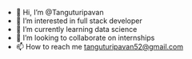 - 👋 Hi, I’m @Tanguturipavan
- 👀 I’m interested in full stack developer 
- 🌱 I’m currently learning data science
- 💞️ I’m looking to collaborate on internships
- 📫 How to reach me tanguturipavan52@gmail.com

<!---
Tanguturipavan/Tanguturipavan is a ✨ special ✨ repository because its `README.md` (this file) appears on your GitHub profile.
You can click the Preview link to take a look at your changes.
--->
